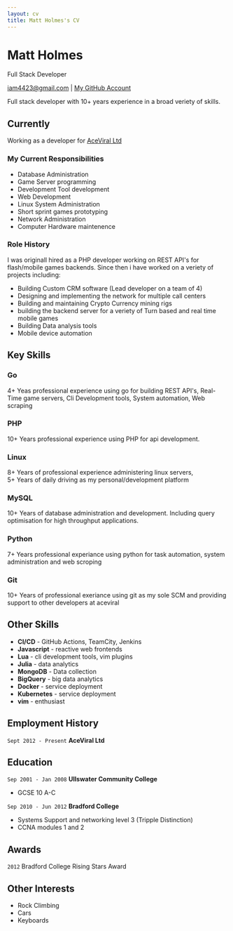 ```yaml
---
layout: cv
title: Matt Holmes's CV
---
```

# Matt Holmes
Full Stack Developer

<div id="webaddress">
    <a href="iam4423@gmail.com">iam4423@gmail.com</a>
    | <a href="https://github.com/indeedhat">My GitHub Account</a>
</div>

Full stack developer with 10+ years experience in a broad veriety of skills.


## Currently

Working as a developer for [AceViral Ltd](https://aceviral.com)

### My Current Responsibilities
- Database Administration
- Game Server programming
- Development Tool development
- Web Development
- Linux System Administration
- Short sprint games prototyping
- Network Administration
- Computer Hardware maintenence

### Role History
I was originall hired as a PHP developer working on REST API's for flash/mobile games backends.
Since then i have worked on a veriety of projects including:
- Building Custom CRM software (Lead developer on a team of 4)
- Designing and implementing the network for multiple call centers
- Building and maintaining Crypto Currency mining rigs
- building the backend server for a veriety of Turn based and real time mobile games
- Building Data analysis tools
- Mobile device automation

## Key Skills

### Go
4+ Yeas professional experience using go for building REST API's, Real-Time game servers, 
Cli Development tools, System automation, Web scraping

### PHP
10+ Years professional experience using PHP for api development.

### Linux
8+ Years of professional experience administering linux servers,  
5+ Years of daily driving as my personal/development platform

### MySQL
10+ Years of database administration and development. Including query optimisation for high throughput 
applications.

### Python
7+ Years professional experiance using python for task automation, system administration and web scroping

### Git
10+ Years of professional exeriance using git as my sole SCM and providing support to other developers at aceviral

## Other Skills
- **CI/CD** - GitHub Actions, TeamCity, Jenkins
- **Javascript** - reactive web frontends
- **Lua** - cli development tools, vim plugins
- **Julia** - data analytics
- **MongoDB** - Data collection
- **BigQuery** - big data analytics
- **Docker** - service deployment
- **Kubernetes** - service deployment
- **vim** - enthusiast


## Employment History

`Sept 2012 - Present`
__AceViral Ltd__


## Education

`Sep 2001 - Jan 2008`
__Ullswater Community College__ 
- GCSE 10 A-C

`Sep 2010 - Jun 2012`
__Bradford College__ 
- Systems Support and networking level 3  (Tripple Distinction)
- CCNA modules 1 and 2


## Awards

`2012`
Bradford College Rising Stars Award


## Other Interests

- Rock Climbing
- Cars
- Keyboards


<!-- ### Footer

Last updated: Jan 2023 -->


